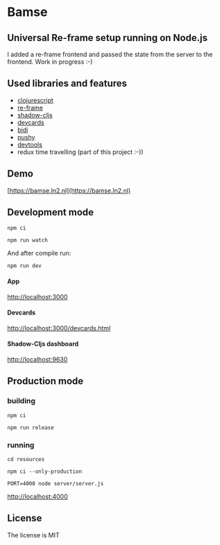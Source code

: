 # Bamse
## Universal Re-frame setup running on Node.js

I added a re-frame frontend and passed the state from the server to the frontend.
Work in progress :-)

## Used libraries and features
* [clojurescript](https://clojurescript.org/)
* [re-frame](https://github.com/Day8/re-frame)
* [shadow-cljs](https://github.com/thheller/shadow-cljs)
* [devcards](https://github.com/bhauman/devcards)
* [bidi](https://github.com/juxt/bidi)
* [pushy](https://github.com/kibu-australia/pushy)
* [devtools](https://github.com/binaryage/cljs-devtools)
* redux time travelling (part of this project :-))

## Demo
[https://bamse.ln2.nl](https://bamse.ln2.nl)

## Development mode
`npm ci`

`npm run watch`

And after compile run:

`npm run dev`

#### App
[http://localhost:3000](http://localhost:3000)

#### Devcards
[http://localhost:3000/devcards.html](http://localhost:3000/devcards.html)

#### Shadow-Cljs dashboard
[http://localhost:9630](http://localhost:9630)

## Production mode
### building
`npm ci`

`npm run release`
### running
`cd resources`

`npm ci --only-production`

`PORT=4000 node server/server.js`

[http://localhost:4000](http://localhost:4000)

## License
The license is MIT
